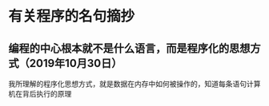 # 有关程序的名句摘抄

## 编程的中心根本就不是什么语言，而是程序化的思想方式（2019年10月30日）

我所理解的程序化思想方式，就是数据在内存中如何被操作的，知道每条语句计算机在背后执行的原理